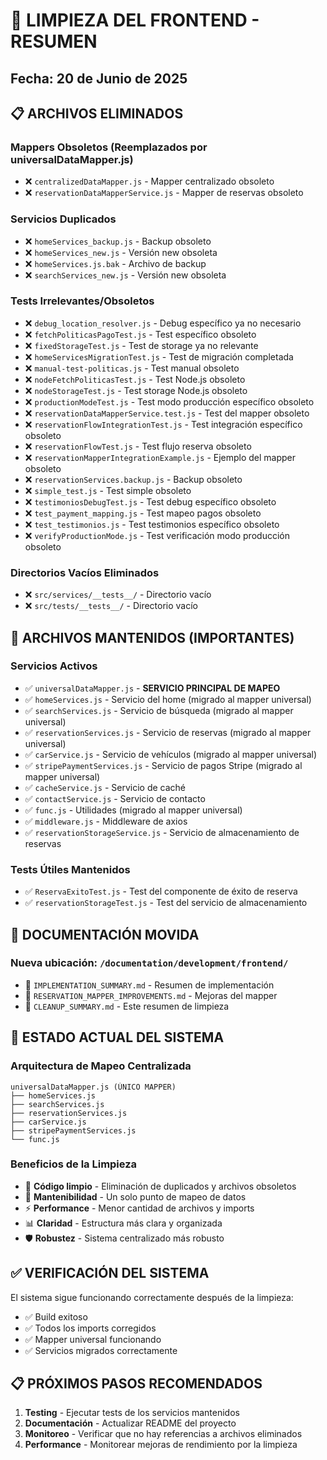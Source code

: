 # 🧹 LIMPIEZA DEL FRONTEND - RESUMEN

## Fecha: 20 de Junio de 2025

## 📋 ARCHIVOS ELIMINADOS

### **Mappers Obsoletos (Reemplazados por universalDataMapper.js)**

- ❌ `centralizedDataMapper.js` - Mapper centralizado obsoleto
- ❌ `reservationDataMapperService.js` - Mapper de reservas obsoleto

### **Servicios Duplicados**

- ❌ `homeServices_backup.js` - Backup obsoleto
- ❌ `homeServices_new.js` - Versión new obsoleta
- ❌ `homeServices.js.bak` - Archivo de backup
- ❌ `searchServices_new.js` - Versión new obsoleta

### **Tests Irrelevantes/Obsoletos**

- ❌ `debug_location_resolver.js` - Debug específico ya no necesario
- ❌ `fetchPoliticasPagoTest.js` - Test específico obsoleto
- ❌ `fixedStorageTest.js` - Test de storage ya no relevante
- ❌ `homeServicesMigrationTest.js` - Test de migración completada
- ❌ `manual-test-politicas.js` - Test manual obsoleto
- ❌ `nodeFetchPoliticasTest.js` - Test Node.js obsoleto
- ❌ `nodeStorageTest.js` - Test storage Node.js obsoleto
- ❌ `productionModeTest.js` - Test modo producción específico obsoleto
- ❌ `reservationDataMapperService.test.js` - Test del mapper obsoleto
- ❌ `reservationFlowIntegrationTest.js` - Test integración específico obsoleto
- ❌ `reservationFlowTest.js` - Test flujo reserva obsoleto
- ❌ `reservationMapperIntegrationExample.js` - Ejemplo del mapper obsoleto
- ❌ `reservationServices.backup.js` - Backup obsoleto
- ❌ `simple_test.js` - Test simple obsoleto
- ❌ `testimoniosDebugTest.js` - Test debug específico obsoleto
- ❌ `test_payment_mapping.js` - Test mapeo pagos obsoleto
- ❌ `test_testimonios.js` - Test testimonios específico obsoleto
- ❌ `verifyProductionMode.js` - Test verificación modo producción obsoleto

### **Directorios Vacíos Eliminados**

- ❌ `src/services/__tests__/` - Directorio vacío
- ❌ `src/tests/__tests__/` - Directorio vacío

## 📁 ARCHIVOS MANTENIDOS (IMPORTANTES)

### **Servicios Activos**

- ✅ `universalDataMapper.js` - **SERVICIO PRINCIPAL DE MAPEO**
- ✅ `homeServices.js` - Servicio del home (migrado al mapper universal)
- ✅ `searchServices.js` - Servicio de búsqueda (migrado al mapper universal)
- ✅ `reservationServices.js` - Servicio de reservas (migrado al mapper universal)
- ✅ `carService.js` - Servicio de vehículos (migrado al mapper universal)
- ✅ `stripePaymentServices.js` - Servicio de pagos Stripe (migrado al mapper universal)
- ✅ `cacheService.js` - Servicio de caché
- ✅ `contactService.js` - Servicio de contacto
- ✅ `func.js` - Utilidades (migrado al mapper universal)
- ✅ `middleware.js` - Middleware de axios
- ✅ `reservationStorageService.js` - Servicio de almacenamiento de reservas

### **Tests Útiles Mantenidos**

- ✅ `ReservaExitoTest.js` - Test del componente de éxito de reserva
- ✅ `reservationStorageTest.js` - Test del servicio de almacenamiento

## 📁 DOCUMENTACIÓN MOVIDA

### **Nueva ubicación: `/documentation/development/frontend/`**

- 📄 `IMPLEMENTATION_SUMMARY.md` - Resumen de implementación
- 📄 `RESERVATION_MAPPER_IMPROVEMENTS.md` - Mejoras del mapper
- 📄 `CLEANUP_SUMMARY.md` - Este resumen de limpieza

## 🎯 ESTADO ACTUAL DEL SISTEMA

### **Arquitectura de Mapeo Centralizada**

```
universalDataMapper.js (ÚNICO MAPPER)
├── homeServices.js
├── searchServices.js
├── reservationServices.js
├── carService.js
├── stripePaymentServices.js
└── func.js
```

### **Beneficios de la Limpieza**

- 🎯 **Código limpio** - Eliminación de duplicados y archivos obsoletos
- 🔧 **Mantenibilidad** - Un solo punto de mapeo de datos
- ⚡ **Performance** - Menor cantidad de archivos y imports
- 📊 **Claridad** - Estructura más clara y organizada
- 🛡️ **Robustez** - Sistema centralizado más robusto

## ✅ VERIFICACIÓN DEL SISTEMA

El sistema sigue funcionando correctamente después de la limpieza:

- ✅ Build exitoso
- ✅ Todos los imports corregidos
- ✅ Mapper universal funcionando
- ✅ Servicios migrados correctamente

## 📋 PRÓXIMOS PASOS RECOMENDADOS

1. **Testing** - Ejecutar tests de los servicios mantenidos
2. **Documentación** - Actualizar README del proyecto
3. **Monitoreo** - Verificar que no hay referencias a archivos eliminados
4. **Performance** - Monitorear mejoras de rendimiento por la limpieza
